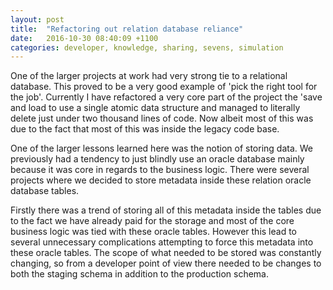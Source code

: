 ```yaml
---
layout: post
title:  "Refactoring out relation database reliance"
date:   2016-10-30 08:40:09 +1100
categories: developer, knowledge, sharing, sevens, simulation
---
```


One of the larger projects at work had very strong tie to a relational database. This proved to be a very good example of 'pick the right tool for the job'. Currently I have refactored a very core part of the project the 'save and load to use a single atomic data structure and managed to literally delete just under two thousand lines of code. Now albeit most of this was due to the fact that most of this was inside the legacy code base.

One of the larger lessons learned here was the notion of storing data. We previously had a tendency to just blindly use an oracle database mainly because it was core in regards to the business logic. There were several projects where we decided to store metadata inside these relation oracle database tables.

Firstly there was a trend of storing all of this metadata inside the tables due to the fact we have already paid for the storage and most of the core business logic was tied with these oracle tables. However this lead to several unnecessary complications attempting to force this metadata into these oracle tables. The scope of what needed to be stored was constantly changing, so from a developer point of view there needed to be changes to both the staging schema in addition to the production schema. 

